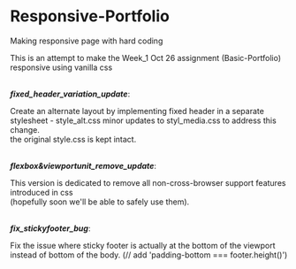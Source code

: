 # Responsive-Portfolio
Making responsive page with hard coding

This is an attempt to make the Week_1 Oct 26 assignment (Basic-Portfolio) 
responsive using vanilla css <br>

<br><strong><em>fixed_header_variation_update</em></strong>: <br>

Create an alternate layout by implementing fixed header in a separate stylesheet - style_alt.css 
minor updates to styl_media.css to address this change. <br>
the original style.css is kept intact. <br>

<br><strong><em>flexbox&viewportunit_remove_update</em></strong>: <br>

This version is dedicated to remove all non-cross-browser support features introduced in css <br>
(hopefully soon we'll be able to safely use them).

<br><strong><em>fix_stickyfooter_bug</em></strong>: <br>

Fix the issue where sticky footer is actually at the bottom of the viewport instead of bottom of the body. (// add 'padding-bottom === footer.height()')